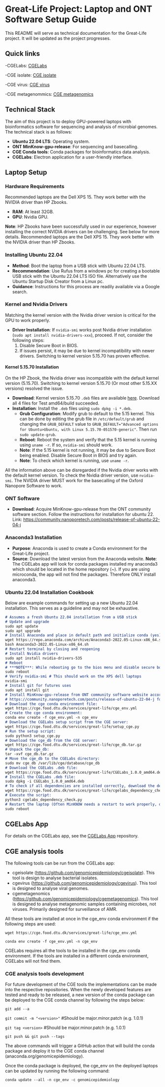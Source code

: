 # Great-Life Project: Laptop and ONT Software Setup Guide
This README will serve as technical documentation for the Great-Life project. It will be updated as the project progresses.

## Quick links

-CGELabs: [CGELabs](https://github.com/genomicepidemiology/CGELabs)

-CGE isolate: [CGE isolate](https://github.com/genomicepidemiology/cgeisolate)

-CGE virus: [CGE virus](https://github.com/genomicepidemiology/cgevirus)

-CGE metagenommics: [CGE metagenomics](https://github.com/genomicepidemiology/metagenomics)
 
## Technical Stack

The aim of this project is to deploy GPU-powered laptops with bioinformatics software for sequencing and analysis of microbial genomes. The technical stack is as follows:

- **Ubuntu 22.04 LTS**: Operating system.
- **ONT MinKnow-gpu-release**: For sequencing and basecalling.
- **CGE Conda tools**: Conda packages for bioinformatics data analysis.
- **CGELabs**: Electron application for a user-friendly interface.

## Laptop Setup

### Hardware Requirements

Recommended laptops are the Dell XPS 15. They work better with the NVIDIA driver than HP Zbooks.

- **RAM**: At least 32GB.
- **GPU**: Nvidia GPU. 

**Note**: HP Zbooks have been successfully used in our experience, however installing the correct NVIDIA drivers can be challenging. See below for more details. Recommended laptops are the Dell XPS 15. They work better with the NVIDIA driver than HP Zbooks.

### Installing Ubuntu 22.04

- **Method**: Boot the laptop from a USB stick with Ubuntu 22.04 LTS.
- **Recommendation**: Use Rufus from a windows pc for creating a bootable USB stick with the Ubuntu 22.04 LTS ISO file. Alternatively use the Ubuntu Startup Disk Creator from a Linux pc.
- **Guidance**: Instructions for this process are readily available via a Google search.

### Kernel and Nvidia Drivers

Matching the kernel version with the Nvidia driver version is critical for the GPU to work properly.

- **Driver Installation**: If `nvidia-smi` works post Nvidia driver installation (`sudo apt install nvidia-drivers-xxx`), proceed. If not, consider the following steps:
  1. Disable Secure Boot in BIOS.
  2. If issues persist, it may be due to kernel incompatibility with newer drivers. Switching to kernel version 5.15.70 has proven effective.

#### Kernel 5.15.70 Installation

On the HP Zbook, the Nvidia driver was incompatible with the default kernel version (5.15.70). Switching to kernel version 5.15.70 (Or most other 5.15.XX versions) resolved the issue.

- **Download**: Kernel version 5.15.70 `.deb` files are available [here](https://kernel.ubuntu.com/mainline/v5.15.70/). Download all 4 files for Test amd64/build succeeded.
- **Installation**: Install the `.deb` files using `sudo dpkg -i *.deb`.
  - **Grub Configuration**: Modify grub to default to the 5.15 kernel. This can be done by editing the grub file in `/etc/default/grub` and changing the `GRUB_DEFAULT` value to `GRUB_DEFAULT="Advanced options for Ubuntu>Ubuntu, with Linux 5.15.70-051570-generic"`. Then run `sudo update-grub`.  
  - **Reboot**: Reboot the system and verify that the 5.15 kernel is running using `uname -r`. If so, `nvidia-smi` should work.
  - **Note**: If the 5.15 kernel is not running, it may be due to Secure Boot being enabled. Disable Secure Boot in BIOS and try again.
  - **Note**: To check which kernel is running, use `uname -r`.

All the information above can be disregarded if the Nvidia driver works with the default kernel version. To check the Nvidia driver version, use `nvidia-smi`.
The NVIDIA driver MUST work for the basecalling of the Oxford Nanopore Software to work.

### ONT Software

- **Download**: Acquire MinKnow-gpu-release from the ONT community software section. Follow the instructions for installation for ubuntu 22.
Link: https://community.nanoporetech.com/posts/release-of-ubuntu-22-04-j
### Anaconda3 Installation

- **Purpose**: Anaconda is used to create a Conda environment for the Great-Life project.
- **Source**: Download the latest version from the Anaconda website.
**Note**: The CGELabs app will look for conda packages installed my anaconda3 which should be located in the home repository (~). If you are using microconda, the app will not find the packages. Therefore ONLY install anaconda3.

### Ubuntu 22.04 Installation Cookbook

Below are example commands for setting up a new Ubuntu 22.04 installation. This serves as a guideline and may not be exhaustive.

```markdown
# Assumes a fresh Ubuntu 22.04 installation from a USB stick
# Update and upgrade
sudo apt update 
sudo apt upgrade
# Install Anaconda and place in default path and initialize conda (yes)
wget https://repo.anaconda.com/archive/Anaconda3-2022.05-Linux-x86_64.sh
bash Anaconda3-2022.05-Linux-x86_64.sh
# Restart terminal by closing and reopening
# Install Nvidia drivers
sudo apt install nvidia-drivers-535
# Reboot
# ***NOTE***: While rebooting go to the bios menu and disable secure boot (Likely f12 or f10 on boot)
sudo reboot
# Verify nvidia-smi # This should work on the XPS dell laptops
nvidia-smi
# Install git for futures uses
sudo apt install git
# Install MinKnow-gpu-release from ONT community software website according to instructions
# https://community.nanoporetech.com/posts/release-of-ubuntu-22-04-j for ubuntu 22.04 download of MinKNOW
# Download the cge conda environment file:
wget https://cge.food.dtu.dk/services/great-life/cge_env.yml
# Create the cge conda environment:
conda env create -f cge_env.yml -n cge_env
# Download the CGELabs setup script from the CGE server:
wget https://cge.food.dtu.dk/services/great-life/setup_cge.py
# Run the setup script:
sudo python3 setup_cge.py
# Download the cge_db from the CGE server:
wget https://cge.food.dtu.dk/services/great-life/cge_db.tar.gz
# Unpack the cge_db:
tar -xvf cge_db.tar.gz
# Move the cge_db to the CGELabs directory:
sudo mv cge_db /var/lib/cge/database/cge_db
# Download the CGELabs .deb file:
wget https://cge.food.dtu.dk/services/great-life/CGELabs_1.0.0_amd64.deb
# Install the CGELabs .deb file:
sudo dpkg -i CGELabs_1.0.0_amd64.deb
# To check if all dependencies are installed correctly, download the dependency check script from the CGE server:
wget https://cge.food.dtu.dk/services/great-life/cgelabs_dependency_check.py
# Execute the script:
python3 cgelabs_dependency_check.py
# Restart the laptop (Often MinKNOW needs a restart to work properly, otherwise it might not be able to detect the minion sequencer)
sudo reboot

```

## CGELabs App
For details on the CGELabs app, see the [CGELabs App](https://github.com/genomicepidemiology/CGELabs) repository.

## CGE analysis tools

The following tools can be run from the CGELabs app:

- cgeisolate (https://github.com/genomicepidemiology/cgeisolate). This tool is design to analyse bacterial isolates.
- cgevirus (https://github.com/genomicepidemiology/cgevirus). This tool is designed to analyse viral genomes.
- cgemetagenomics (https://github.com/genomicepidemiology/cgemetagenomics). This tool is designed to analyse metagenomic samples containing microbes, not viruses. Primarily designed for surveillance of AMR.

All these tools are installed at once in the cge_env conda environment if the following steps are used:

`wget https://cge.food.dtu.dk/services/great-life/cge_env.yml`

`conda env create -f cge_env.yml -n cge_env`

CGELabs requires all the tools to be installed in the cge_env conda environment. If the tools are installed in a different conda environment, CGELabs will not find them.

### CGE analysis tools development

For future development of the CGE tools the implementations can be made into the respective repositories. 
When the newly developed features are tested and ready to be released, a new version of the conda package can be deployed to the CGE conda channel by following the steps below:

`git add --a`

`git commit -m "<version>"` #Should be major.minor.patch (e.g. 1.0.1)

`git tag <version>` #Should be major.minor.patch (e.g. 1.0.1)

`git push && git push --tags`

The above commands will trigger a GitHub action that will build the conda package and deploy it to the CGE conda channel (anaconda.org/genomicepidemiology).

Once the conda package is deployed, the cge_env on the deployed laptops can be updated by running the following command:

`conda update --all -n cge_env -c genomicepidemiology`




